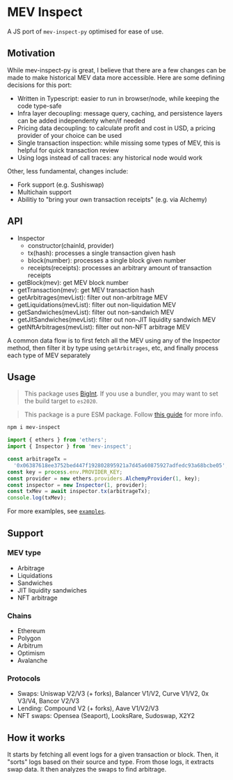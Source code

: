 # MEV Inspect

A JS port of `mev-inspect-py` optimised for ease of use.

## Motivation

While mev-inspect-py is great, I believe that there are a few changes can be made to make historical MEV data more accessible. Here are some defining decisions for this port:

- Written in Typescript: easier to run in browser/node, while keeping the code type-safe
- Infra layer decoupling: message query, caching, and persistence layers can be added independenty when/if needed
- Pricing data decoupling: to calculate profit and cost in USD, a pricing provider of your choice can be used
- Single transaction inspection: while missing some types of MEV, this is helpful for quick transaction review
- Using logs instead of call traces: any historical node would work

Other, less fundamental, changes include:

- Fork support (e.g. Sushiswap)
- Multichain support
- Abilitiy to "bring your own transaction receipts" (e.g. via Alchemy)

## API

- Inspector
  - constructor(chainId, provider)
  - tx(hash): processes a single transaction given hash
  - block(number): processes a single block given number
  - receipts(receipts): processes an arbitrary amount of transaction receipts
- getBlock(mev): get MEV block number
- getTransaction(mev): get MEV transaction hash
- getArbitrages(mevList): filter out non-arbitrage MEV
- getLiquidations(mevList): filter out non-liquidation MEV
- getSandwiches(mevList): filter out non-sandwich MEV
- getJitSandwiches(mevList): filter out non-JIT liquidity sandwich MEV
- getNftArbitrages(mevList): filter out non-NFT arbitrage MEV

A common data flow is to first fetch all the MEV using any of the Inspector method, then filter it by type using `getArbitrages`, etc, and finally process each type of MEV separately

## Usage

> This package uses [BigInt](https://developer.mozilla.org/en-US/docs/Web/JavaScript/Reference/Global_Objects/BigInt). If you use a bundler, you may want to set the build target to `es2020`.

> This package is a pure ESM package. Follow [this guide](https://gist.github.com/sindresorhus/a39789f98801d908bbc7ff3ecc99d99c) for more info.

```bash
npm i mev-inspect
```

```ts
import { ethers } from 'ethers';
import { Inspector } from 'mev-inspect';

const arbitrageTx =
  '0x06387618ee3752bed447f192802895921a7d45a60875927adfedc93a68bcbe05';
const key = process.env.PROVIDER_KEY;
const provider = new ethers.providers.AlchemyProvider(1, key);
const inspector = new Inspector(1, provider);
const txMev = await inspector.tx(arbitrageTx);
console.log(txMev);
```

For more examlples, see [`examples`](./examples/).

## Support

### MEV type

- Arbitrage
- Liquidations
- Sandwiches
- JIT liquidity sandwiches
- NFT arbitrage

### Chains

- Ethereum
- Polygon
- Arbitrum
- Optimism
- Avalanche

### Protocols

- Swaps: Uniswap V2/V3 (+ forks), Balancer V1/V2, Curve V1/V2, 0x V3/V4, Bancor V2/V3
- Lending: Compound V2 (+ forks), Aave V1/V2/V3
- NFT swaps: Opensea (Seaport), LooksRare, Sudoswap, X2Y2

## How it works

It starts by fetching all event logs for a given transaction or block. Then, it "sorts" logs based on their source and type. From those logs, it extracts swap data. It then analyzes the swaps to find arbitrage.
